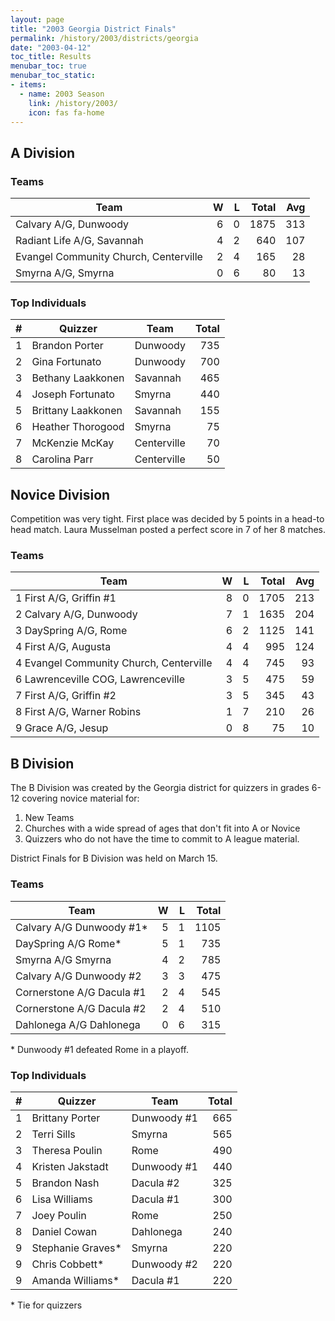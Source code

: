 ```yaml
---
layout: page
title: "2003 Georgia District Finals"
permalink: /history/2003/districts/georgia
date: "2003-04-12"
toc_title: Results
menubar_toc: true
menubar_toc_static:
- items:
  - name: 2003 Season
    link: /history/2003/
    icon: fas fa-home
---
```


## A Division

### Teams

| Team                                  |    W |    L | Total |  Avg |
| ------------------------------------- | ---: | ---: | ----: | ---: |
| Calvary A/G, Dunwoody                 |    6 |    0 |  1875 |  313 |
| Radiant Life A/G, Savannah            |    4 |    2 |   640 |  107 |
| Evangel Community Church, Centerville |    2 |    4 |   165 |   28 |
| Smyrna A/G, Smyrna                    |    0 |    6 |    80 |   13 |

### Top Individuals

|    # | Quizzer            | Team        | Total |
| ---: | ------------------ | ----------- | ----: |
|    1 | Brandon Porter     | Dunwoody    |   735 |
|    2 | Gina Fortunato     | Dunwoody    |   700 |
|    3 | Bethany Laakkonen  | Savannah    |   465 |
|    4 | Joseph Fortunato   | Smyrna      |   440 |
|    5 | Brittany Laakkonen | Savannah    |   155 |
|    6 | Heather Thorogood  | Smyrna      |    75 |
|    7 | McKenzie McKay     | Centerville |    70 |
|    8 | Carolina Parr      | Centerville |    50 |

## Novice Division

Competition was very tight. First place was decided by 5 points in a head-to head match. Laura Musselman posted a perfect score in 7 of her 8 matches.

### Teams

| Team                                    |    W |    L | Total |  Avg |
| --------------------------------------- | ---: | ---: | ----: | ---: |
| 1 First A/G, Griffin #1                 |    8 |    0 |  1705 |  213 |
| 2 Calvary A/G, Dunwoody                 |    7 |    1 |  1635 |  204 |
| 3 DaySpring A/G, Rome                   |    6 |    2 |  1125 |  141 |
| 4 First A/G, Augusta                    |    4 |    4 |   995 |  124 |
| 4 Evangel Community Church, Centerville |    4 |    4 |   745 |   93 |
| 6 Lawrenceville COG, Lawrenceville      |    3 |    5 |   475 |   59 |
| 7 First A/G, Griffin #2                 |    3 |    5 |   345 |   43 |
| 8 First A/G, Warner Robins              |    1 |    7 |   210 |   26 |
| 9 Grace A/G, Jesup                      |    0 |    8 |    75 |   10 |

## B Division

The B Division was created by the Georgia district for quizzers in grades 6-12 covering novice material for:
1. New Teams
2. Churches with a wide spread of ages that don't fit into A or Novice
3. Quizzers who do not have the time to commit to A league material.

District Finals for B Division was held on March 15.

### Teams

| Team                      |    W |    L | Total |
| ------------------------- | ---: | ---: | ----: |
| Calvary A/G Dunwoody #1*  |    5 |    1 |  1105 |
| DaySpring A/G Rome*       |    5 |    1 |   735 |
| Smyrna A/G Smyrna         |    4 |    2 |   785 |
| Calvary A/G Dunwoody #2   |    3 |    3 |   475 |
| Cornerstone A/G Dacula #1 |    2 |    4 |   545 |
| Cornerstone A/G Dacula #2 |    2 |    4 |   510 |
| Dahlonega A/G Dahlonega   |    0 |    6 |   315 |

\* Dunwoody #1 defeated Rome in a playoff.

### Top Individuals

|    # | Quizzer           | Team        | Total |
| ---: | ----------------- | ----------- | ----: |
|    1 | Brittany Porter   | Dunwoody #1 |   665 |
|    2 | Terri Sills       | Smyrna      |   565 |
|    3 | Theresa Poulin    | Rome        |   490 |
|    4 | Kristen Jakstadt  | Dunwoody #1 |   440 |
|    5 | Brandon Nash      | Dacula #2   |   325 |
|    6 | Lisa Williams     | Dacula #1   |   300 |
|    7 | Joey Poulin       | Rome        |   250 |
|    8 | Daniel Cowan      | Dahlonega   |   240 |
|    9 | Stephanie Graves* | Smyrna      |   220 |
|    9 | Chris Cobbett*    | Dunwoody #2 |   220 |
|    9 | Amanda Williams*  | Dacula #1   |   220 |

\* Tie for quizzers
